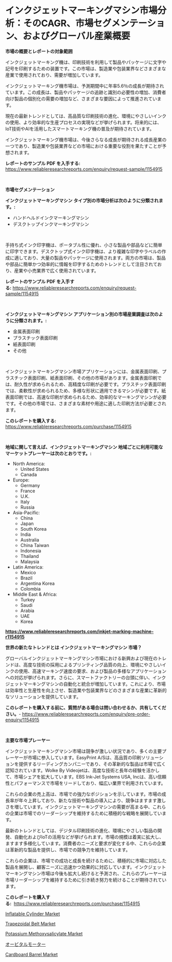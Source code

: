 <p><h1>インクジェットマーキングマシン市場分析：そのCAGR、市場セグメンテーション、およびグローバル産業概要</h1></p><p><strong>市場の概要とレポートの対象範囲</strong></p>
<p><p>インクジェットマーキング機は、印刷技術を利用して製品やパッケージに文字や記号を印刷するための装置です。この市場は、製造業や包装業界などさまざまな産業で使用されており、需要が増加しています。</p><p>インクジェットマーキング機市場は、予測期間中に年率5.6％の成長が期待されています。この成長は、製品やパッケージの追跡と識別の必要性の増加、消費者向け製品の個別化の需要の増加など、さまざまな要因によって推進されています。</p><p>現在の最新トレンドとしては、高品質な印刷技術の進化、環境にやさしいインクの使用、より効率的な生産プロセスの実現などが挙げられます。将来的には、IoT技術やAIを活用したスマートマーキング機の普及が期待されています。</p><p>インクジェットマーキング機市場は、今後さらなる成長が期待される成長産業の一つであり、製造業や包装業界などの市場における重要な役割を果たすことが予想されます。</p></p>
<p><strong>レポートのサンプル PDF を入手する:</strong> <a href="https://www.reliableresearchreports.com/enquiry/request-sample/1154915">https://www.reliableresearchreports.com/enquiry/request-sample/1154915</a></p>
<p>&nbsp;</p>
<p><strong>市場セグメンテーション</strong></p>
<p><strong>インクジェットマーキングマシン タイプ別の市場分析は次のように分類されます。:</strong></p>
<p><ul><li>ハンドヘルドインクマーキングマシン</li><li>デスクトップインクマーキングマシン</li></ul></p>
<p>&nbsp;</p>
<p><p>手持ち式インク印字機は、ポータブル性に優れ、小さな製品や部品などに簡単に印字できます。デスクトップ式インク印字機は、より複雑な印字やラベルの作成に適しており、大量の製品やパッケージに使用されます。両方の市場は、製品や部品に簡単かつ効率的に情報を印字するためのトレンドとして注目されており、産業や小売業界で広く使用されています。</p></p>
<p><strong>レポートのサンプル PDF を入手する:</strong>&nbsp;<a href="https://www.reliableresearchreports.com/enquiry/request-sample/1154915">https://www.reliableresearchreports.com/enquiry/request-sample/1154915</a></p>
<p>&nbsp;</p>
<p><strong> インクジェットマーキングマシン アプリケーション別の市場産業調査は次のように分類されます。:</strong></p>
<p><ul><li>金属表面印刷</li><li>プラスチック表面印刷</li><li>紙表面印刷</li><li>その他</li></ul></p>
<p>&nbsp;</p>
<p><p>インクジェットマーキングマシン市場アプリケーションには、金属表面印刷、プラスチック表面印刷、紙表面印刷、その他の市場があります。金属表面印刷では、耐久性が求められるため、高精度な印刷が必要です。プラスチック表面印刷では、柔軟性が求められるため、多様な形状に適用できるマシンが必要です。紙表面印刷では、高速な印刷が求められるため、効率的なマーキングマシンが必要です。その他の市場では、さまざまな素材や用途に適した印刷方法が必要とされます。</p></p>
<p><strong>このレポートを購入する:</strong>&nbsp; <a href="https://www.reliableresearchreports.com/purchase/1154915">https://www.reliableresearchreports.com/purchase/1154915</a></p>
<p>&nbsp;</p>
<p><strong>地域に関して言えば、インクジェットマーキングマシン 地域ごとに利用可能なマーケットプレーヤーは次のとおりです。:</strong></p>
<p><ul>
    <li>
        North America:
        <ul>
            <li>United States</li>
            <li>Canada</li>
        </ul>
    </li>
    <li>
        Europe:
        <ul>
            <li>Germany</li>
            <li>France</li>
            <li>U.K.</li>
            <li>Italy</li>
            <li>Russia</li>
        </ul>
    </li>
    <li>
        Asia-Pacific:
        <ul>
            <li>China</li>
            <li>Japan</li>
            <li>South Korea</li>
            <li>India</li>
            <li>Australia</li>
            <li>China Taiwan</li>
            <li>Indonesia</li>
            <li>Thailand</li>
            <li>Malaysia</li>
        </ul>
    </li>
    <li>
        Latin America:
        <ul>
            <li>Mexico</li>
            <li>Brazil</li>
            <li>Argentina Korea</li>
            <li>Colombia</li>
        </ul>
    </li>
    <li>
        Middle East & Africa:
        <ul>
            <li>Turkey</li>
            <li>Saudi</li>
            <li>Arabia</li>
            <li>UAE</li>
            <li>Korea</li>
        </ul>
    </li>
    </ul></p>
<p><strong><a href="https://www.reliableresearchreports.com/inkjet-marking-machine-r1154915">https://www.reliableresearchreports.com/inkjet-marking-machine-r1154915</a></strong>&nbsp;</p>
<p><strong>世界の新たなトレンドとは インクジェットマーキングマシン 市場？</strong></p>
<p><p>グローバルインクジェットマーキングマシン市場における新興および現在のトレンドは、高度な技術の採用によるプリンティング品質の向上、環境にやさしいインクの使用、高速マーキング速度の要求、および製品の多様なアプリケーションへの対応が挙げられます。さらに、スマートファクトリーの台頭に伴い、インクジェットマーキングマシンの自動化と統合が増加しています。これにより、市場は効率性と生産性を向上させ、製造業や包装業界などのさまざまな産業に革新的なソリューションを提供しています。</p></p>
<p><strong>このレポートを購入する前に、質問がある場合は問い合わせるか、共有してください。</strong>- <a href="https://www.reliableresearchreports.com/enquiry/pre-order-enquiry/1154915">https://www.reliableresearchreports.com/enquiry/pre-order-enquiry/1154915</a></p>
<p>&nbsp;</p>
<p><strong>主要な市場プレーヤー</strong></p>
<p><p>インクジェットマーキングマシン市場は競争が激しい状況であり、多くの主要プレーヤーが市場に参入しています。EasyPrint A/Sは、高品質の印刷ソリューションを提供するリーディングカンパニーであり、その革新的な製品は市場で広く認知されています。Wolke By Videojetは、高度な技術と長年の経験を活かして、市場シェアを拡大しています。EBS Ink-Jet Systems USA, Incは、高い信頼性とパフォーマンスで市場をリードしており、幅広い業界で利用されています。</p><p>これらの企業の売上高は、市場での強力なポジションを示しています。市場の成長率が年々上昇しており、新たな技術や製品の導入により、競争はますます激しさを増しています。インクジェットマーキングマシンの需要が高まる中、これらの企業は市場でのリーダーシップを維持するために積極的な戦略を展開しています。</p><p>最新のトレンドとしては、デジタル印刷技術の進化、環境にやさしい製品の開発、自動化およびIoTの活用などが挙げられます。市場の規模は着実に拡大し、ますます多様化しています。消費者のニーズと要求が変化する中、これらの企業は革新的な製品を提供し、市場での競争力を維持しています。</p><p>これらの企業は、市場での成功と成長を続けるために、積極的に市場に対応した製品を展開し、顧客ニーズに迅速かつ効果的に対応しています。インクジェットマーキングマシン市場は今後も拡大し続けると予測され、これらのプレーヤーは市場リーダーシップを維持するために引き続き努力を続けることが期待されています。</p></p>
<p><strong>このレポートを購入する:</strong>&nbsp;&nbsp;<a href="https://www.reliableresearchreports.com/purchase/1154915">https://www.reliableresearchreports.com/purchase/1154915</a></p>
<p><p><a href="https://github.com/Hazelklievgspy6vdcsmu106w/Market-Research-Report-List-2/blob/main/inflatable-cylinder-market.md">Inflatable Cylinder Market</a></p><p><a href="https://github.com/lubmix/Market-Research-Report-List-2/blob/main/trapezoidal-belt-market.md">Trapezoidal Belt Market</a></p><p><a href="https://www.linkedin.com/pulse/potassium-methoxysalicylate-market-size-growth-forecast-from-qocmc?trackingId=FSOErqITpX9F5lIRBtJBYg%3D%3D">Potassium Methoxysalicylate Market</a></p><p><a href="https://github.com/EmoryYundt1935/Market-Research-Report-List-1/blob/main/866949926702.md">オービタルモーター</a></p><p><a href="https://www.linkedin.com/pulse/cardboard-barrel-market-size-growth-forecast-from-2024-2031-wbmjc?trackingId=Aq%2FykaNy110tsep7O1yJXg%3D%3D">Cardboard Barrel Market</a></p></p>